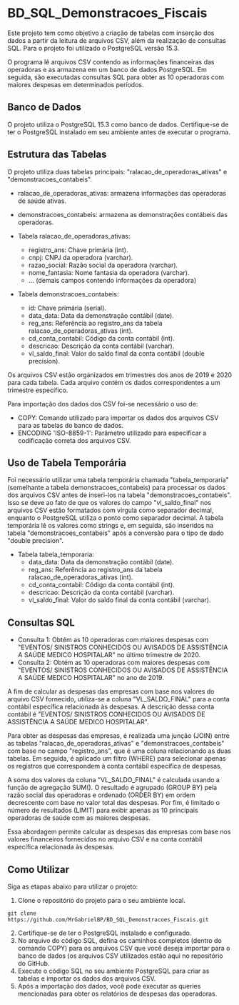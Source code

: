 # BD_SQL_Demonstracoes_Fiscais
Este projeto tem como objetivo a criação de tabelas com inserção dos dados a partir da leitura de arquivos CSV, além da realização de consultas SQL. Para o projeto foi utilizado o PostgreSQL versão 15.3.

O programa lê arquivos CSV contendo as informações financeiras das operadoras e as armazena em um banco de dados PostgreSQL. Em seguida, são executadas consultas SQL para obter as 10 operadoras com maiores despesas em determinados períodos.

## Banco de Dados

O projeto utiliza o PostgreSQL 15.3 como banco de dados. Certifique-se de ter o PostgreSQL instalado em seu ambiente antes de executar o programa.

## Estrutura das Tabelas

O projeto utiliza duas tabelas principais: "ralacao_de_operadoras_ativas" e "demonstracoes_contabeis". 
- ralacao_de_operadoras_ativas: armazena informações das operadoras de saúde ativas.
- demonstracoes_contabeis: armazena as demonstrações contábeis das operadoras.

- Tabela ralacao_de_operadoras_ativas:
  - registro_ans: Chave primária (int).
  - cnpj: CNPJ da operadora (varchar).
  - razao_social: Razão social da operadora (varchar).
  - nome_fantasia: Nome fantasia da operadora (varchar).
  - ... (demais campos contendo informações da operadora)

- Tabela demonstracoes_contabeis:
  - id: Chave primária (serial).
  - data_data: Data da demonstração contábil (date).
  - reg_ans: Referência ao registro_ans da tabela ralacao_de_operadoras_ativas (int).
  - cd_conta_contabil: Código da conta contábil (int).
  - descricao: Descrição da conta contábil (varchar).
  - vl_saldo_final: Valor do saldo final da conta contábil (double precision).

Os arquivos CSV estão organizados em trimestres dos anos de 2019 e 2020 para cada tabela. Cada arquivo contém os dados correspondentes a um trimestre específico.

Para importação dos dados dos CSV foi-se necessário o uso de:
   - COPY: Comando utilizado para importar os dados dos arquivos CSV para as tabelas do banco de dados.
   - ENCODING 'ISO-8859-1': Parâmetro utilizado para especificar a codificação correta dos arquivos CSV.

## Uso de Tabela Temporária

Foi necessário utilizar uma tabela temporária chamada "tabela_temporaria" (semelhante a tabela demonstracoes_contabeis) para processar os dados dos arquivos CSV antes de inseri-los na tabela "demonstracoes_contabeis". Isso se deve ao fato de que os valores do campo "vl_saldo_final" nos arquivos CSV estão formatados com vírgula como separador decimal, enquanto o PostgreSQL utiliza o ponto como separador decimal. A tabela temporária lê os valores como strings e, em seguida, são inseridos na tabela "demonstracoes_contabeis" após a conversão para o tipo de dado "double precision".

- Tabela tabela_temporaria:
  - data_data: Data da demonstração contábil (date).
  - reg_ans: Referência ao registro_ans da tabela ralacao_de_operadoras_ativas (int).
  - cd_conta_contabil: Código da conta contábil (int).
  - descricao: Descrição da conta contábil (varchar).
  - vl_saldo_final: Valor do saldo final da conta contábil (varchar).

## Consultas SQL

- Consulta 1: Obtém as 10 operadoras com maiores despesas com "EVENTOS/ SINISTROS CONHECIDOS OU AVISADOS DE ASSISTÊNCIA A SAÚDE MEDICO HOSPITALAR" no último trimestre de 2020.
- Consulta 2: Obtém as 10 operadoras com maiores despesas com "EVENTOS/ SINISTROS CONHECIDOS OU AVISADOS DE ASSISTÊNCIA A SAÚDE MEDICO HOSPITALAR" no ano de 2019.

A fim de calcular as despesas das empresas com base nos valores do arquivo CSV fornecido, utiliza-se a coluna "VL_SALDO_FINAL" para a conta contábil específica relacionada às despesas. A descrição dessa conta contábil é "EVENTOS/ SINISTROS CONHECIDOS OU AVISADOS DE ASSISTÊNCIA A SAÚDE MEDICO HOSPITALAR".

Para obter as despesas das empresas, é realizada uma junção (JOIN) entre as tabelas "ralacao_de_operadoras_ativas" e "demonstracoes_contabeis" com base no campo "registro_ans", que é uma coluna relacionando as duas tabelas. Em seguida, é aplicado um filtro (WHERE) para selecionar apenas os registros que correspondem à conta contábil específica de despesas.

A soma dos valores da coluna "VL_SALDO_FINAL" é calculada usando a função de agregação SUM(). O resultado é agrupado (GROUP BY) pela razão social das operadoras e ordenado (ORDER BY) em ordem decrescente com base no valor total das despesas. Por fim, é limitado o número de resultados (LIMIT) para exibir apenas as 10 principais operadoras de saúde com as maiores despesas.

Essa abordagem permite calcular as despesas das empresas com base nos valores financeiros fornecidos no arquivo CSV e na conta contábil específica relacionada às despesas.

## Como Utilizar

Siga as etapas abaixo para utilizar o projeto:

1. Clone o repositório do projeto para o seu ambiente local.
```shell
git clone https://github.com/MrGabrielBP/BD_SQL_Demonstracoes_Fiscais.git
```
2. Certifique-se de ter o PostgreSQL instalado e configurado.
3. No arquivo do código SQL, defina os caminhos completos (dentro do comando COPY) para os arquivos CSV que você deseja importar para o banco de dados (os arquivos CSV utilizados estão aqui no repositório do GitHub.
4. Execute o código SQL no seu ambiente PostgreSQL para criar as tabelas e importar os dados dos arquivos CSV.
5. Após a importação dos dados, você pode executar as queries mencionadas para obter os relatórios de despesas das operadoras.
